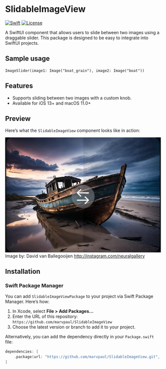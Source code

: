 # SlidableImageView

[![Swift](https://img.shields.io/badge/Swift-5.5-orange.svg)](https://swift.org)
[![License](https://img.shields.io/cocoapods/l/SlidableImageViewPackage.svg?style=flat)](https://github.com/marvpaul/SlidableImageView/blob/master/LICENSE)

A SwiftUI component that allows users to slide between two images using a draggable slider. This package is designed to be easy to integrate into SwiftUI projects.

## Sample usage

```
ImageSlider(image1: Image("boat_grain"), image2: Image("boat"))
```

## Features

- Supports sliding between two images with a custom knob.
- Available for iOS 13+ and macOS 11.0+

## Preview

Here’s what the `SlidableImageView` component looks like in action:

![SlidableImageView Preview](./showcase.png)
Image by: David van Ballegooijen
http://instagram.com/neuralgallery

## Installation

### Swift Package Manager

You can add `SlidableImageViewPackage` to your project via Swift Package Manager. Here’s how:

1. In Xcode, select **File > Add Packages...**
2. Enter the URL of this repository:  
   `https://github.com/marvpaul/SlidableImageView`
3. Choose the latest version or branch to add it to your project.

Alternatively, you can add the dependency directly in your `Package.swift` file:

```swift
dependencies: [
    .package(url: "https://github.com/marvpaul/SlidableImageView.git", from: "1.0.0")
]
```
